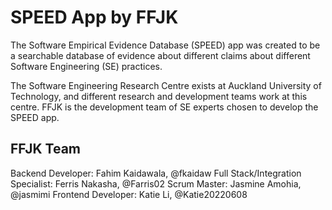 # SPEED App by FFJK
The Software Empirical Evidence Database (SPEED) app was created to be a searchable database of evidence about different claims about different Software Engineering (SE) practices.

The Software Engineering Research Centre exists at Auckland University of Technology, and different research and development teams work at this centre. FFJK is the development team of SE experts chosen to develop the SPEED app.

## FFJK Team
Backend Developer: Fahim Kaidawala, @fkaidaw
Full Stack/Integration Specialist: Ferris Nakasha, @Farris02
Scrum Master: Jasmine Amohia, @jasmimi
Frontend Developer: Katie Li, @Katie20220608